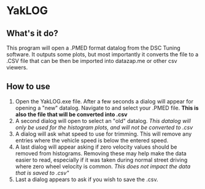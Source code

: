 # YakLOG
## What's it do?
This program will open a .PMED format datalog from the DSC Tuning software. It outputs some plots, but most importantly it converts the file to a .CSV file that can be then be imported into datazap.me or other csv viewers.

## How to use
1. Open the YakLOG.exe file. After a few seconds a dialog will appear for opening a "new" datalog. Navigate to and select your .PMED file. **This is also the file that will be converted into .csv**
2. A second dialog will open to select an "old" datalog. *This datalog will only be used for the histogram plots, and will not be converted to .csv*
3. A dialog will ask what speed to use for trimming. This will remove any entries where the vehicle speed is below the entered speed.
4. A last dialog will appear asking if zero velocity values should be removed from histograms. Removing these may help make the data easier to read, especially if it was taken during normal street driving where zero wheel velocity is common. *This does not impact the data that is saved to .csv"*
5. Last a dialog appears to ask if you wish to save the .csv.
